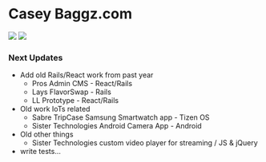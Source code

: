 Casey Baggz.com
================
<img src="https://travis-ci.org/caseybaggz/caseybaggz.svg" />
<img src="https://cloud.githubusercontent.com/assets/4819738/17933175/b025f3b6-69d8-11e6-973c-c4ece3f3b861.png" />


### Next Updates
* Add old Rails/React work from past year
  * Pros Admin CMS - React/Rails
  * Lays FlavorSwap - Rails
  * LL Prototype - React/Rails
* Old work IoTs related
  * Sabre TripCase Samsung Smartwatch app - Tizen OS
  * Sister Technologies Android Camera App - Android
* Old other things
  * Sister Technologies custom video player for streaming / JS & jQuery
* write tests...
